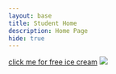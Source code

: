 ```yaml
---
layout: base
title: Student Home 
description: Home Page
hide: true
---
```


<html lang="en">
    <head>
        <style>
        </style>
    </head>
    <body>
        <a href="https://thegamer221148.github.io/clickit/">click me for free ice cream</a>
        <img src="https://upload.wikimedia.org/wikipedia/en/1/1a/Terraria_Steam_artwork.jpg">
    </body>
</html>